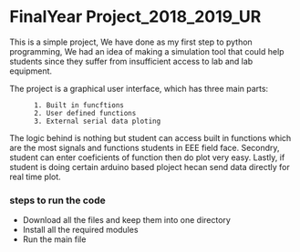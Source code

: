 # FinalYear Project_2018_2019_UR
This is a simple project, We have done as my first step to python programming, We had an idea of making a simulation tool that could help students since they suffer from insufficient access to lab and lab equipment.

The project is a graphical user interface, which has three main parts:
          
          1. Built in funcftions
          2. User defined functions
          3. External serial data ploting
          
 The logic behind is nothing but student can access built in functions which are the most signals and functions students in EEE field face. 
 Secondry, student can enter coeficients of function then do plot very easy.
 Lastly, if student is doing certain arduino based ploject hecan send data directly for real time plot.

 ###  steps to run the code
 - Download all the files and keep them into one directory
 - Install all the required modules
 - Run the main file
 
 
 
 
 
